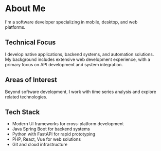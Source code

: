 <h1>About Me</h1>
<p>I'm a software developer specializing in mobile, desktop, and web platforms.</p>

<h2>Technical Focus</h2>
<p>I develop native applications, backend systems, and automation solutions. My background includes extensive web development experience, with a primary focus on API development and system integration.</p>

<h2>Areas of Interest</h2>
<p>Beyond software development, I work with time series analysis and explore related technologies.</p>

<h2>Tech Stack</h2>
<ul>
  <li>Modern UI frameworks for cross-platform development</li>
  <li>Java Spring Boot for backend systems</li>
  <li>Python with FastAPI for rapid prototyping</li>
  <li>PHP, React, Vue for web solutions</li>
  <li>Git and cloud infrastructure</li>
</ul>

